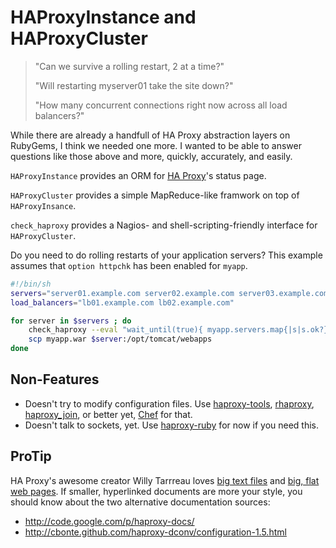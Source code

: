 HAProxyInstance and HAProxyCluster
==================================

> "Can we survive a rolling restart, 2 at a time?"
>
> "Will restarting myserver01 take the site down?"
>
> "How many concurrent connections right now across all load balancers?"

While there are already a handfull of HA Proxy abstraction layers on RubyGems, I think we needed one more. I wanted to be able to answer questions like those above and more, quickly, accurately, and easily.

`HAProxyInstance` provides an ORM for [HA Proxy](http://haproxy.1wt.edu)'s status page.

`HAProxyCluster` provides a simple MapReduce-like framwork on top of `HAProxyInsance`.

`check_haproxy` provides a Nagios- and shell-scripting-friendly interface for `HAProxyCluster`.

Do you need to do rolling restarts of your application servers? This example assumes that `option httpchk` has been enabled for `myapp`.

```bash
#!/bin/sh
servers="server01.example.com server02.example.com server03.example.com"
load_balancers="lb01.example.com lb02.example.com"

for server in $servers ; do
    check_haproxy --eval "wait_until(true){ myapp.servers.map{|s|s.ok?} }" $load_balancers
    scp myapp.war $server:/opt/tomcat/webapps
done
```



Non-Features
------------

* Doesn't try to modify configuration files. Use [haproxy-tools](https://github.com/subakva/haproxy-tools), [rhaproxy](https://github.com/jjuliano/rhaproxy), [haproxy_join](https://github.com/joewilliams/haproxy_join), or better yet, [Chef](http://www.opscode.com/chef) for that.
* Doesn't talk to sockets, yet. Use [haproxy-ruby](https://github.com/inkel/haproxy-ruby) for now if you need this.

ProTip
------

HA Proxy's awesome creator Willy Tarrreau loves [big text files](http://haproxy.1wt.eu/download/1.5/doc/configuration.txt) and [big, flat web pages](http://haproxy.1wt.eu/). If smaller, hyperlinked documents are more your style, you should know about the two alternative documentation sources:

* http://code.google.com/p/haproxy-docs/
* http://cbonte.github.com/haproxy-dconv/configuration-1.5.html

